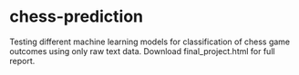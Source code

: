 # chess-prediction
Testing different machine learning models for classification of chess game outcomes using only raw text data. Download final_project.html for full report.
